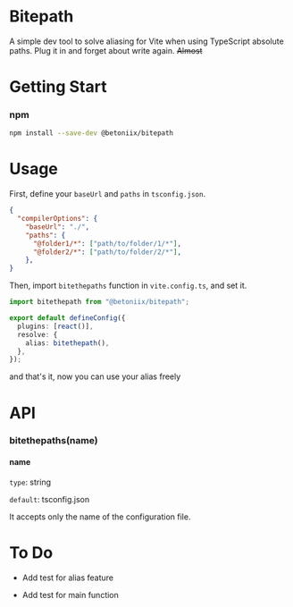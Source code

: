 # Bitepath

A simple dev tool to solve aliasing for Vite when using TypeScript absolute paths. Plug it in and forget about write again. ~~Almost~~

# Getting Start

### npm

```bash
npm install --save-dev @betoniix/bitepath
```

# Usage

First, define your `baseUrl` and `paths` in `tsconfig.json`.

```json
{
  "compilerOptions": {
    "baseUrl": "./",
    "paths": {
      "@folder1/*": ["path/to/folder/1/*"],
      "@folder2/*": ["path/to/folder/2/*"],
    },
}
```

Then, import `bitethepaths` function in `vite.config.ts`, and set it.

```typescript
import bitethepath from "@betoniix/bitepath";

export default defineConfig({
  plugins: [react()],
  resolve: {
    alias: bitethepath(),
  },
});
```

and that's it, now you can use your alias freely

# API

### bitethepaths(name)

#### name

`type`: string

`default`: tsconfig.json

It accepts only the name of the configuration file.

# To Do

- Add test for alias feature

- Add test for main function
